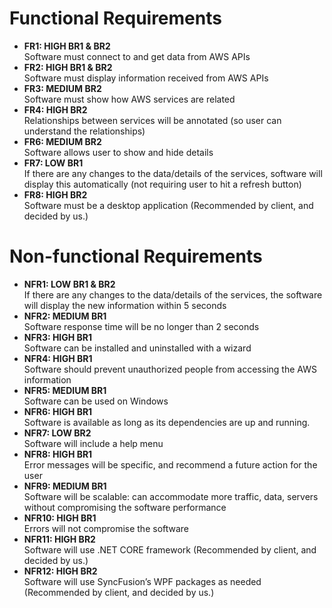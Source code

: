 # Functional Requirements
<ul>
  <li><b>FR1: HIGH BR1 & BR2</b><br />Software must connect to and get data from AWS APIs</li>
  <li><b>FR2: HIGH BR1 & BR2</b><br />Software must display information received from AWS APIs</li>
  <li><b>FR3: MEDIUM BR2</b><br />Software must show how AWS services are related</li>
  <li><b>FR4: HIGH BR2</b><br />Relationships between services will be annotated (so user can understand the relationships)</li>
  <li><b>FR6: MEDIUM BR2</b><br />Software allows user to show and hide details</li>
  <li><b>FR7: LOW BR1</b><br />If there are any changes to the data/details of the services, software will display this automatically (not requiring user to hit a refresh button)</li>
  <li><b>FR8: HIGH BR2</b><br />Software must be a desktop application (Recommended by client, and decided by us.)</li>
</ul>

# Non-functional Requirements
<ul>
  <li><b>NFR1: LOW BR1 & BR2</b><br />If there are any changes to the data/details of the services, the software will display the new information within 5 seconds</li>
  <li><b>NFR2: MEDIUM BR1</b><br />Software response time will be no longer than 2 seconds</li>
  <li><b>NFR3: HIGH BR1</b><br />Software can be installed and uninstalled with a wizard</li>
  <li><b>NFR4: HIGH BR1</b><br />Software should prevent unauthorized people from accessing the AWS information</li>
  <li><b>NFR5: MEDIUM BR1</b><br />Software can be used on Windows</li>
  <li><b>NFR6: HIGH BR1</b><br />Software is available as long as its dependencies are up and running.</li>
  <li><b>NFR7: LOW BR2</b><br />Software will include a help menu</li>
  <li><b>NFR8: HIGH BR1</b><br />Error messages will be specific, and recommend a future action for the user</li>
  <li><b>NFR9: MEDIUM BR1</b><br />Software will be scalable: can accommodate more traffic, data, servers without compromising the software performance</li>
  <li><b>NFR10: HIGH BR1</b><br />Errors will not compromise the software</li>
  <li><b>NFR11: HIGH BR2</b><br />Software will use .NET CORE framework (Recommended by client, and decided by us.)</li>
  <li><b>NFR12: HIGH BR2</b><br />Software will use SyncFusion’s WPF packages as needed (Recommended by client, and decided by us.)</li>
</ul>
